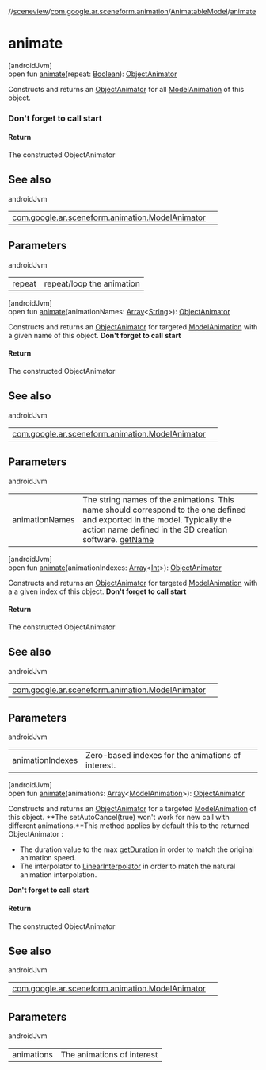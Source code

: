 //[sceneview](../../../index.md)/[com.google.ar.sceneform.animation](../index.md)/[AnimatableModel](index.md)/[animate](animate.md)

# animate

[androidJvm]\
open fun [animate](animate.md)(repeat: [Boolean](https://kotlinlang.org/api/latest/jvm/stdlib/kotlin/-boolean/index.html)): [ObjectAnimator](https://developer.android.com/reference/kotlin/android/animation/ObjectAnimator.html)

Constructs and returns an [ObjectAnimator](https://developer.android.com/reference/kotlin/android/animation/ObjectAnimator.html) for all [ModelAnimation](../-model-animation/index.md) of this object. 

### Don't forget to call start

#### Return

The constructed ObjectAnimator

## See also

androidJvm

| | |
|---|---|
| [com.google.ar.sceneform.animation.ModelAnimator](../-model-animator/of-animation-time.md) |  |

## Parameters

androidJvm

| | |
|---|---|
| repeat | repeat/loop the animation |

[androidJvm]\
open fun [animate](animate.md)(animationNames: [Array](https://kotlinlang.org/api/latest/jvm/stdlib/kotlin/-array/index.html)&lt;[String](https://developer.android.com/reference/kotlin/java/lang/String.html)&gt;): [ObjectAnimator](https://developer.android.com/reference/kotlin/android/animation/ObjectAnimator.html)

Constructs and returns an [ObjectAnimator](https://developer.android.com/reference/kotlin/android/animation/ObjectAnimator.html) for targeted [ModelAnimation](../-model-animation/index.md) with a given name of this object. **Don't forget to call** **start**

#### Return

The constructed ObjectAnimator

## See also

androidJvm

| | |
|---|---|
| [com.google.ar.sceneform.animation.ModelAnimator](../-model-animator/of-animation-time.md) |  |

## Parameters

androidJvm

| | |
|---|---|
| animationNames | The string names of the animations. This name should correspond to the one defined and exported in the model. Typically the action name defined in the 3D creation software. [getName](../../../../sceneview/com.google.ar.sceneform.animation/-model-animation/get-name.md) |

[androidJvm]\
open fun [animate](animate.md)(animationIndexes: [Array](https://kotlinlang.org/api/latest/jvm/stdlib/kotlin/-array/index.html)&lt;[Int](https://kotlinlang.org/api/latest/jvm/stdlib/kotlin/-int/index.html)&gt;): [ObjectAnimator](https://developer.android.com/reference/kotlin/android/animation/ObjectAnimator.html)

Constructs and returns an [ObjectAnimator](https://developer.android.com/reference/kotlin/android/animation/ObjectAnimator.html) for targeted [ModelAnimation](../-model-animation/index.md) with a a given index of this object. **Don't forget to call** **start**

#### Return

The constructed ObjectAnimator

## See also

androidJvm

| | |
|---|---|
| [com.google.ar.sceneform.animation.ModelAnimator](../-model-animator/of-animation-time.md) |  |

## Parameters

androidJvm

| | |
|---|---|
| animationIndexes | Zero-based indexes for the animations of interest. |

[androidJvm]\
open fun [animate](animate.md)(animations: [Array](https://kotlinlang.org/api/latest/jvm/stdlib/kotlin/-array/index.html)&lt;[ModelAnimation](../-model-animation/index.md)&gt;): [ObjectAnimator](https://developer.android.com/reference/kotlin/android/animation/ObjectAnimator.html)

Constructs and returns an [ObjectAnimator](https://developer.android.com/reference/kotlin/android/animation/ObjectAnimator.html) for a targeted [ModelAnimation](../-model-animation/index.md) of this object. **The setAutoCancel(true) won't work for new call with different animations.**This method applies by default this to the returned ObjectAnimator : 

- The duration value to the max [getDuration](../../../../sceneview/com.google.ar.sceneform.animation/-model-animation/get-duration.md) in order to match the original animation speed.
- The interpolator to [LinearInterpolator](https://developer.android.com/reference/kotlin/android/view/animation/LinearInterpolator.html) in order to match the natural animation interpolation.

**Don't forget to call** **start**

#### Return

The constructed ObjectAnimator

## See also

androidJvm

| | |
|---|---|
| [com.google.ar.sceneform.animation.ModelAnimator](../-model-animator/of-animation-time.md) |  |

## Parameters

androidJvm

| | |
|---|---|
| animations | The animations of interest |
